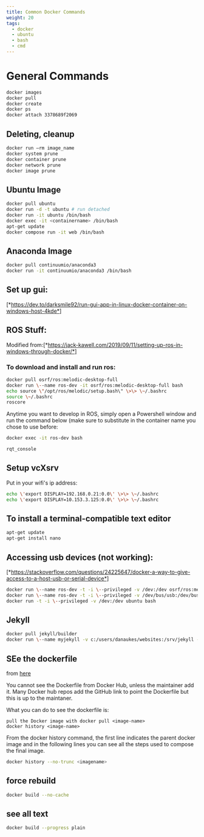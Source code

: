 ```yaml
---
title: Common Docker Commands
weight: 20
tags:
  - docker
  - ubuntu
  - bash
  - cmd
---
```


# General Commands

```bash
docker images
docker pull
docker create
docker ps
docker attach 3378689f2069
```

## Deleting, cleanup

```bash
docker run —rm image_name
docker system prune
docker container prune
docker network prune
docker image prune
```

## Ubuntu Image

```bash
docker pull ubuntu
docker run -d -t ubuntu # run detached
docker run -it ubuntu /bin/bash
docker exec -it <containername> /bin/bash
apt-get update
docker compose run -it web /bin/bash
```

## Anaconda Image

```bash
docker pull continuumio/anaconda3
docker run -it continuumio/anaconda3 /bin/bash
```

## Set up gui:

[*https://dev.to/darksmile92/run-gui-app-in-linux-docker-container-on-windows-host-4kde*]

## ROS Stuff:

Modified from:[*https://jack-kawell.com/2019/09/11/setting-up-ros-in-windows-through-docker/*]


### To download and install and run ros:

```bash
docker pull osrf/ros:melodic-desktop-full
docker run \--name ros-dev -it osrf/ros:melodic-desktop-full bash
echo source \"/opt/ros/melodic/setup.bash\" \>\> \~/.bashrc
source \~/.bashrc
roscore
```

Anytime you want to develop in ROS, simply open a Powershell window and run the command below (make sure to substitute in the container name you chose to use before:

```bash
docker exec -it ros-dev bash
```

```bash
rqt_console
```

## Setup vcXsrv

Put in your wifi's ip address:

```bash
echo \'export DISPLAY=192.168.0.21:0.0\' \>\> \~/.bashrc
echo \'export DISPLAY=10.153.3.125:0.0\' \>\> \~/.bashrc
```

## To install a terminal-compatible text editor

```bash
apt-get update
apt-get install nano
```

## Accessing usb devices (not working):

[*https://stackoverflow.com/questions/24225647/docker-a-way-to-give-access-to-a-host-usb-or-serial-device*]

```bash
docker run \--name ros-dev -t -i \--privileged -v /dev:/dev osrf/ros:melodic-desktop-full bash
docker run \--name ros-dev -t -i \--privileged -v /dev/bus/usb:/dev/bus/usb osrf/ros:melodic-desktop-full bash
docker run -t -i \--privileged -v /dev:/dev ubuntu bash
```

## Jekyll

```bash
docker pull jekyll/builder
docker run \--name myjekyll -v c:/users/danaukes/websites:/srv/jekyll -it jekyll/builder bash
```




## SEe the dockerfile

from [here](https://stackoverflow.com/questions/77057173/how-to-download-dockerfile-from-docker-hub)

You cannot see the Dockerfile from Docker Hub, unless the maintainer add it. Many Docker hub repos add the GitHub link to point the Dockerfile but this is up to the maintaner.

What you can do to see the dockerfile is:

    pull the Docker image with docker pull <image-name>
    docker history <image-name>

From the docker history command, the first line indicates the parent docker image and in the following lines you can see all the steps used to compose the final image.

```bash
docker history --no-trunc <imagename>
```


## force rebuild

```bash
docker build --no-cache
```

## see all text

```bash
docker build --progress plain
```



  [*https://dev.to/darksmile92/run-gui-app-in-linux-docker-container-on-windows-host-4kde*]: https://dev.to/darksmile92/run-gui-app-in-linux-docker-container-on-windows-host-4kde
  [*https://jack-kawell.com/2019/09/11/setting-up-ros-in-windows-through-docker/*]: https://jack-kawell.com/2019/09/11/setting-up-ros-in-windows-through-docker/
  [*https://stackoverflow.com/questions/24225647/docker-a-way-to-give-access-to-a-host-usb-or-serial-device*]: https://stackoverflow.com/questions/24225647/docker-a-way-to-give-access-to-a-host-usb-or-serial-device

